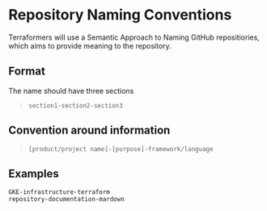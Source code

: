 # Repository Naming Conventions
Terraformers will use a Semantic Approach to Naming GitHub repositiories, which aims to provide meaning to the repository.

## Format
The name should have three sections
> `section1-section2-section3`

## Convention around information
>`[product/project name]-[purpose]-framework/language `

## Examples
```
GKE-infrastructure-terraform
repository-documentation-mardown
```